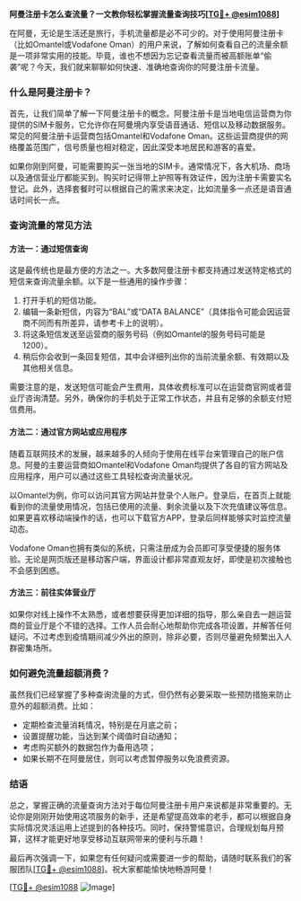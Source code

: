 **阿曼注册卡怎么查流量？一文教你轻松掌握流量查询技巧[[TG💪+ @esim1088](https://t.me/s/esim1088)]**

在阿曼，无论是生活还是旅行，手机流量都是必不可少的。对于使用阿曼注册卡（比如Omantel或Vodafone Oman）的用户来说，了解如何查看自己的流量余额是一项非常实用的技能。毕竟，谁也不想因为忘记查看流量而被高额账单“偷袭”呢？今天，我们就来聊聊如何快速、准确地查询你的阿曼注册卡流量。

### 什么是阿曼注册卡？

首先，让我们简单了解一下阿曼注册卡的概念。阿曼注册卡是当地电信运营商为你提供的SIM卡服务，它允许你在阿曼境内享受语音通话、短信以及移动数据服务。常见的阿曼注册卡运营商包括Omantel和Vodafone Oman。这些运营商提供的网络覆盖范围广，信号质量也相对稳定，因此深受本地居民和游客的喜爱。

如果你刚到阿曼，可能需要购买一张当地的SIM卡。通常情况下，各大机场、商场以及通信营业厅都能买到。购买时记得带上护照等有效证件，因为注册卡需要实名登记。此外，选择套餐时可以根据自己的需求来决定，比如流量多一点还是语音通话时间长一点。

### 查询流量的常见方法

#### 方法一：通过短信查询

这是最传统也是最方便的方法之一。大多数阿曼注册卡都支持通过发送特定格式的短信来查询流量余额。以下是一些通用的操作步骤：

1. 打开手机的短信功能。
2. 编辑一条新短信，内容为“BAL”或“DATA BALANCE”（具体指令可能会因运营商不同而有所差异，请参考卡上的说明）。
3. 将这条短信发送至运营商的服务号码（例如Omantel的服务号码可能是1200）。
4. 稍后你会收到一条回复短信，其中会详细列出你的当前流量余额、有效期以及其他相关信息。

需要注意的是，发送短信可能会产生费用，具体收费标准可以在运营商官网或者营业厅咨询清楚。另外，确保你的手机处于正常工作状态，并且有足够的余额支付短信费用。

#### 方法二：通过官方网站或应用程序

随着互联网技术的发展，越来越多的人倾向于使用在线平台来管理自己的账户信息。阿曼的主要运营商如Omantel和Vodafone Oman均提供了各自的官方网站及应用程序，用户可以通过这些工具轻松查询流量状况。

以Omantel为例，你可以访问其官方网站并登录个人账户。登录后，在首页上就能看到你的流量使用情况，包括已使用的流量、剩余流量以及下次充值建议等信息。如果更喜欢移动端操作的话，也可以下载官方APP，登录后同样能够实时监控流量动态。

Vodafone Oman也拥有类似的系统，只需注册成为会员即可享受便捷的服务体验。无论是网页版还是移动客户端，界面设计都非常直观友好，即使是初次接触也不会感到困惑。

#### 方法三：前往实体营业厅

如果你对线上操作不太熟悉，或者想要获得更加详细的指导，那么亲自去一趟运营商的营业厅是个不错的选择。工作人员会耐心地帮助你完成各项设置，并解答任何疑问。不过考虑到疫情期间减少外出的原则，除非必要，否则尽量避免频繁出入人群密集场所。

### 如何避免流量超额消费？

虽然我们已经掌握了多种查询流量的方式，但仍然有必要采取一些预防措施来防止意外的超额消费。比如：

- 定期检查流量消耗情况，特别是在月底之前；
- 设置提醒功能，当达到某个阈值时自动通知；
- 考虑购买额外的数据包作为备用选项；
- 如果长期不在阿曼居住，则可以考虑暂停服务以免浪费资源。

### 结语

总之，掌握正确的流量查询方法对于每位阿曼注册卡用户来说都是非常重要的。无论你是刚刚开始使用这项服务的新手，还是希望提高效率的老手，都可以根据自身实际情况灵活运用上述提到的各种技巧。同时，保持警惕意识，合理规划每月预算，这样才能更好地享受移动互联网带来的便利与乐趣！

最后再次强调一下，如果您有任何疑问或需要进一步的帮助，请随时联系我们的客服团队[[TG💪+ @esim1088](https://t.me/s/esim1088)]。祝大家都能愉快地畅游阿曼！

[[TG💪+ @esim1088](https://t.me/s/esim1088) ![Image](https://i.postimg.cc/4NQfJmqS/Snipaste-2025-05-13-00-14-12.png)]